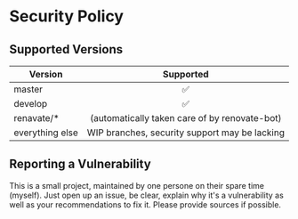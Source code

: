 # Security Policy

## Supported Versions

| Version | Supported          |
| ------- | :------------------: |
| master  | :white_check_mark: |
| develop | :white_check_mark: |
| renavate/* | (automatically taken care of by renovate-bot) |
| everything else | WIP branches, security support may be lacking |

## Reporting a Vulnerability

This is a small project, maintained by one persone on their spare time (myself). Just open up an issue, be clear, explain why it's a vulnerability as well as your recommendations to fix it. Please provide sources if possible.

